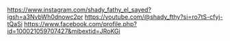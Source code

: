 https://www.instagram.com/shady_fathy_el_sayed?igsh=a3NvbWh0dnowc2pr 
https://youtube.com/@shady_fthy?si=ro7tS-cfyj-tQaSi
https://www.facebook.com/profile.php?id=100021059707427&mibextid=JRoKGi
